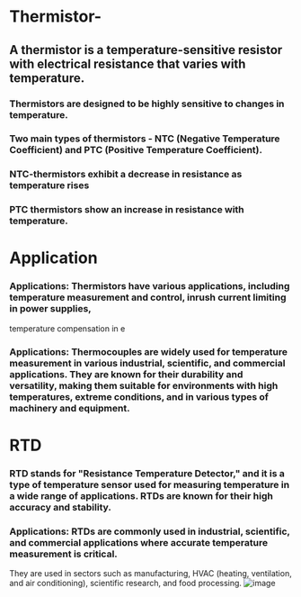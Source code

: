 # Thermistor-
## A thermistor is a temperature-sensitive resistor with electrical resistance that varies with temperature.
### Thermistors are designed to be highly sensitive to changes in temperature. 
### Two main types of thermistors - NTC (Negative Temperature Coefficient) and PTC (Positive Temperature Coefficient).
### NTC-thermistors exhibit a decrease in resistance as temperature rises
###  PTC thermistors show an increase in resistance with temperature.
# Application
### Applications: Thermistors have various applications, including temperature measurement and control, inrush current limiting in power supplies,
temperature compensation in e
### Applications: Thermocouples are widely used for temperature measurement in various industrial, scientific, and commercial applications. They are known for their durability and versatility, making them suitable for environments with high temperatures, extreme conditions, and in various types of machinery and equipment.

# RTD
### RTD stands for "Resistance Temperature Detector," and it is a type of temperature sensor used for measuring temperature in a wide range of applications. RTDs are known for their high accuracy and stability. 

### Applications: RTDs are commonly used in industrial, scientific, and commercial applications where accurate temperature measurement is critical. 
They are used in sectors such as manufacturing, HVAC (heating, ventilation, and air conditioning), scientific research, and food processing.
![image](https://github.com/Ayushburman/HomeAuto_IOT/assets/72551504/77db2820-be30-4078-93dc-f99c5a7577e9)



